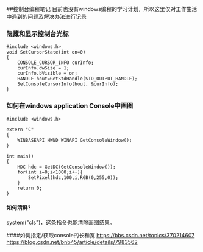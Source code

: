 ##控制台编程笔记
目前也没有windows编程的学习计划，所以这里仅对工作生活中遇到的问题及解决办法进行记录

### 隐藏和显示控制台光标
```
#include <windows.h>
void SetCursorState(int on=0)
{
    CONSOLE_CURSOR_INFO curInfo;
    curInfo.dwSize = 1;
    curInfo.bVisible = on;
    HANDLE hout=GetStdHandle(STD_OUTPUT_HANDLE);
    SetConsoleCursorInfo(hout, &curInfo);
}
```

### 如何在windows application Console中画图

```
#include <windows.h>

extern "C"
{
    WINBASEAPI HWND WINAPI GetConsoleWindow();
}

int main()
{
    HDC hdc = GetDC(GetConsoleWindow());
    for(int i=0;i<1000;i++){
        SetPixel(hdc,100,i,RGB(0,255,0));
    }
    return 0;
}
```

#### 如何清屏?
system("cls")，这条指令也能清除画图结果。

####如何指定/获取console的长和宽
https://bbs.csdn.net/topics/370214607
https://blog.csdn.net/bnb45/article/details/7983562
